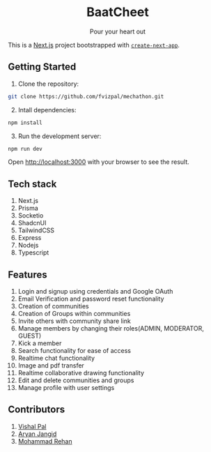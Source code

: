 <h1 align="center">BaatCheet</h1>
<p align="center">
Pour your heart out
</p>

This is a [Next.js](https://nextjs.org/) project bootstrapped with [`create-next-app`](https://github.com/vercel/next.js/tree/canary/packages/create-next-app).

## Getting Started

1. Clone the repository:

```bash
git clone https://github.com/fvizpal/mechathon.git
```

2. Intall dependencies:

```bash
npm install
```

3. Run the development server:

```bash
npm run dev
```

Open [http://localhost:3000](http://localhost:3000) with your browser to see the result.


## Tech stack
1. Next.js
2. Prisma
3. Socketio
4. ShadcnUI
5. TailwindCSS
6. Express
7. Nodejs
8. Typescript

## Features
1. Login and signup using credentials and Google OAuth
2. Email Verification and password reset functionality
3. Creation of communities
4. Creation of Groups within communities
5. Invite others with community share link
6. Manage members by changing their roles(ADMIN, MODERATOR, GUEST)
7. Kick a member 
8. Search functionality for ease of access
9. Realtime chat functionality
10. Image and pdf transfer
11. Realtime collaborative drawing functionality
12. Edit and delete communities and groups
13. Manage profile with user settings

## Contributors
1. [Vishal Pal](https://github.com/fvizpal)
2. [Aryan Jangid](https://github.com/aryan-1309)
3. [Mohammad Rehan](https://github.com/rehan313git)